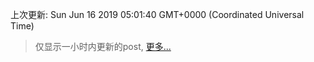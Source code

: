 
  
 上次更新: Sun Jun 16 2019 05:01:40 GMT+0000 (Coordinated Universal Time) 

 > 仅显示一小时内更新的post, [更多...](screenshots/)
  